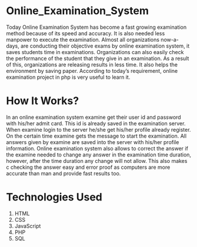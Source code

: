 # Online_Examination_System
Today Online Examination System has become a fast growing examination method because of its speed and accuracy. It is 
also needed less manpower to execute the examination. Almost all organizations now-a-days, are conducting their objective exams by online 
examination system, it saves students time in examinations. Organizations can also easily check the performance of the student that they give 
in an examination. As a result of this, organizations are releasing results in less time. It also helps the environment by saving paper. 
According to today’s requirement, online examination project in php is very useful to learn it. 

# How It Works?
In an online examination system examine get their user id and password with his/her admit card. This id is already saved in the examination server. 
When examine login to the server he/she get his/her profile already register. On the certain time examine gets the message to start the 
examination. All answers given by examine are saved into the server with his/her profile information. Online examination system also allows to 
correct the answer if the examine needed to change any answer in the examination time duration, however, after the time duration any change 
will not allow. This also makes c checking the answer easy and error proof as computers are more accurate than man and provide fast results 
too.

# Technologies Used
1. HTML
2. CSS
3. JavaScript
4. PHP
5. SQL
